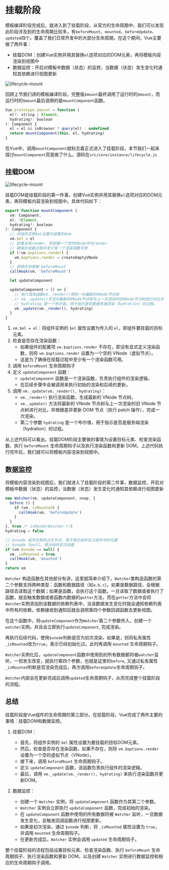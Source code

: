 # 挂载阶段

模板编译阶段完成后，就进入到了挂载阶段，从官方的生命周期中，我们可以发现此阶段涉及到的生命周期比较多，有`beforeMount`、`mounted`、`beforeUpdate`、`updated`四个。覆盖了我们日常开发中的大部分生命周期。在这个期间，Vue主要做了两件事：

- 挂载DOM：创建Vue实例并用其替换`el`选项对应的DOM元素，再将模板内容渲染到视图中
- 数据监控：开启对模板中数据（状态）的监控，当数据（状态）发生变化时通知其依赖进行视图更新

![lifecycle-mount](@assets/vue2/lifecycle-mount.png)

回顾上节我们讲的模板编译阶段，完整版`$mount`最终调用了运行时的`$mount`，而运行时的`$mount`最后调用的是`mountComponent`函数。

```js
Vue.prototype.$mount = function (
  el?: string | Element,
  hydrating?: boolean
): Component {
  el = el && inBrowser ? query(el) : undefined
  return mountComponent(this, el, hydrating)
}
```

在Vue中，调用`mountComponent`就标志着正式进入了挂载阶段，本节我们一起来探讨`mountComponent`究竟做了什么。源码在`src/core/instance/lifecycle.js`

## 挂载DOM

![lifecycle-mount](@assets/vue2/lifecycle-mount1.png)

挂载DOM是挂载阶段的第一件事，创建Vue实例并用其替换`el`选项对应的DOM元素，再将模板内容渲染到视图中。具体代码如下：

```js
export function mountComponent (
  vm: Component,
  el: ?Element,
  hydrating?: boolean
): Component {
  // 将组件实例$el设置为挂载的dom
  vm.$el = el
  // 如果没有render，则创建一个空的VNode作为render
  // 确保在挂载过程中至少有一个渲染函数可用
  if (!vm.$options.render) {
    vm.$options.render = createEmptyVNode
  }
  // 调用生命周期 beforeMount
  callHook(vm, 'beforeMount')

  let updateComponent

  updateComponent = () => {
    // 执行渲染函数vm._render()得到一份最新的VNode节点树
    // vm._update()方法对最新的VNode节点树与上一次渲染的旧VNode节点树进行对比并更新DOM节点(即patch操作)，完成一次渲染。
    // hydrating 是一个布尔值，用于指示是否是服务端渲染（hydration）的过程。
    vm._update(vm._render(), hydrating)
  }
}
```

1. `vm.$el = el`：将组件实例的 `$el` 属性设置为传入的 `el`，即组件要挂载的目标元素。
2. 检查是否存在渲染函数：
   - 如果组件的配置项 `vm.$options.render` 不存在，即没有显式定义渲染函数，则将 `vm.$options.render` 设置为一个空的 VNode（虚拟节点）。
   - 这是为了确保在挂载过程中至少有一个渲染函数可用。
3. 调用 `beforeMount` 生命周期钩子
4. 定义 `updateComponent` 函数：
   - `updateComponent` 函数是一个渲染函数，负责执行组件的渲染逻辑。
   - 在后续步骤中会被调用来执行初始的渲染和后续的更新。
5. 调用 `vm._update(vm._render(), hydrating)`：
   - `vm._render()` 执行渲染函数，生成最新的 VNode 节点树。
   - `vm._update()` 方法将最新的 VNode 节点树与上一次渲染的旧 VNode 节点树进行对比，并根据差异更新 DOM 节点（执行 patch 操作），完成一次渲染。
   - 第二个参数 `hydrating` 是一个布尔值，用于指示是否是服务端渲染（hydration）的过程。

从上述代码可以看出，挂载DOM阶段主要做的事情为设置目标元素、检查渲染函数、执行 `beforeMount` 生命周期钩子以及执行渲染函数和更新 DOM。上述代码执行完毕后，我们就可以将模板内容渲染到视图中。

## 数据监控

将模板内容渲染到视图后，我们就进入了挂载阶段的第二件事，数据监控，开启对模板中数据（状态）的监控，当数据（状态）发生变化时通知其依赖进行视图更新

```js
new Watcher(vm, updateComponent, noop, {
  before () {
    if (vm._isMounted) {
      callHook(vm, 'beforeUpdate')
    }
  }
}, true /* isRenderWatcher */)
hydrating = false

// $vnode 组件实例的占位节点，用于表示组件在父组件中的位置
// $vnode 为null，表示组件初次挂载
if (vm.$vnode == null) {
  vm._isMounted = true
  callHook(vm, 'mounted')
}
return vm
```

`Watcher` 构造函数在其他部分有讲，这里就简单介绍下。`Watcher`类构造函数的第二个参数支持两种类型：函数和数据路径（如`a.b.c`）。如果是数据路径，会根据路径去读取这个数据；如果是函数，会执行这个函数。一旦读取了数据或者执行了函数，就会触发数据或者函数内数据的`getter`方法，而在`getter`方法中会将`Watcher`实例添加到该数据的依赖列表中，当该数据发生变化时就会通知依赖列表中所有的依赖，依赖接收到通知后就会调用第四个参数回调函数去更新视图。

在这个函数中，将`updateComponent`作为`Watcher`第二个参数传入，创建一个`watcher`实例。并且会立即执行`updateComponent`, 完成渲染。

再执行后续代码，使用`$vnode`判断是否为初次渲染，如果是，则将私有属性`_isMounted`改为`true`，表示已经初始化过。此时再调用 `mounted` 生命周期钩子。

`Watcher`实例化后，`updateComponent`函数中使用到的所有数据都将被`watcher`监听，一但发生改变，就执行第四个参数，也就是这里的`before`, 又通过私有属性`_isMounted`判断是否渲染完成后，再次调用`beforeUpdate`生命周期钩子。

`Watcher`内部会在更新完成后调用`updated`生命周期钩子，从而完成整个挂载阶段的流程。

## 总结

挂载阶段是Vue组件的生命周期的第三部分。在挂载阶段，Vue完成了两件主要的事情：挂载DOM和数据监控。

1. 挂载DOM：
   - 首先，将组件实例的 `$el` 属性设置为要挂载的目标DOM元素。
   - 然后，检查是否存在渲染函数，如果不存在，则将 `vm.$options.render` 设置为一个空的虚拟节点（VNode）。
   - 接下来，调用 `beforeMount` 生命周期钩子。
   - 定义 `updateComponent` 函数，该函数负责执行组件的渲染逻辑。
   - 最后，调用 `vm._update(vm._render(), hydrating)` 来执行渲染函数并更新DOM。

2. 数据监控：
   - 创建一个 `Watcher` 实例，将 `updateComponent` 函数作为其第二个参数。
   - `Watcher` 实例会立即执行 `updateComponent` 函数，完成初始的渲染。
   - 在 `updateComponent` 函数中使用的所有数据将被 `Watcher` 监听，一旦数据发生变化，会触发回调函数进行视图更新。
   - 如果是初次渲染，通过 `$vnode` 判断，将 `_isMounted` 属性设置为 `true`，并调用 `mounted` 生命周期钩子。
   - 在更新完成后，`Watcher` 实例会调用 `updated` 生命周期钩子。

整个挂载阶段的流程包括设置目标元素、检查渲染函数、执行 `beforeMount` 生命周期钩子、执行渲染函数和更新 DOM，以及创建 `Watcher` 实例进行数据监控和相应的生命周期钩子调用。